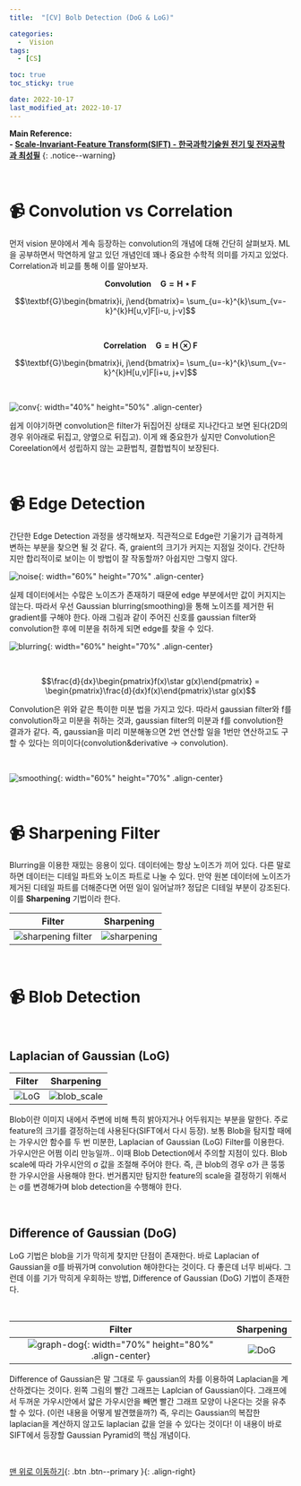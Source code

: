 ```yaml
---
title:  "[CV] Bolb Detection (DoG & LoG)" 

categories:
  -  Vision
tags:
  - [CS]

toc: true
toc_sticky: true

date: 2022-10-17
last_modified_at: 2022-10-17
---
```


**Main Reference: <br>- [Scale-Invariant-Feature Transform(SIFT) - 한국과학기술원 전기 및 전자공학과 최성필](https://trekhleb.dev/blog/2021/content-aware-image-resizing-in-javascript/)**
{: .notice--warning}


<br>

# 📹 Convolution vs Correlation

먼저 vision 분야에서 계속 등장하는 convolution의 개념에 대해 간단히 살펴보자. ML을 공부하면서 막연하게 알고 있던 개념인데 꽤나 중요한 수학적 의미를 가지고 있었다. Correlation과 비교를 통해 이를 알아보자.

$$\mathbf{Convolution  \quad  G = H \star F }$$

$$\textbf{G}\begin{bmatrix}i, j\end{bmatrix}= \sum_{u=-k}^{k}\sum_{v=-k}^{k}H[u,v]F[i-u, j-v]$$

<br>

$$\mathbf{Correlation  \quad  G = H \otimes F }$$

$$\textbf{G}\begin{bmatrix}i, j\end{bmatrix}= \sum_{u=-k}^{k}\sum_{v=-k}^{k}H[u,v]F[i+u, j+v]$$

<br>

![conv](https://user-images.githubusercontent.com/96368476/196095317-327b3280-26c3-4f7d-b68c-6dfd293c3c90.png){: width="40%" height="50%" .align-center}

쉽게 이야기하면 convolution은 filter가 뒤집어진 상태로 지나간다고 보면 된다(2D의 경우 위아래로 뒤집고, 양옆으로 뒤집고). 이게 왜 중요한가 싶지만 Convolution은 Coreelation에서 성립하지 않는 교환법칙, 결합법칙이 보장된다. 


<br>


# 📹 Edge Detection

간단한 Edge Detection 과정을 생각해보자. 직관적으로 Edge란 기울기가 급격하게 변하는 부분을 찾으면 될 것 같다. 즉, graient의 크기가 커지는 지점일 것이다. 간단하지만 합리적이로 보이는 이 방법이 잘 작동할까? 아쉽지만 그렇지 않다.

![noise](https://user-images.githubusercontent.com/96368476/196155065-04956a71-0de1-406b-b126-aaf74e7b411d.png){: width="60%" height="70%" .align-center}

실제 데이터에서는 수많은 노이즈가 존재하기 때문에 edge 부분에서만 값이 커지지는 않는다. 따라서 우선 Gaussian blurring(smoothing)을 통해 노이즈를 제거한 뒤 gradient를 구해야 한다. 아래 그림과 같이 주어진 신호를 gaussian filter와 convolution한 후에 미분을 취하게 되면 edge를 찾을 수 있다.

![blurring](https://user-images.githubusercontent.com/96368476/196156057-44ecb7ac-75b7-4dd2-8f1b-39fbb54002f7.png){: width="60%" height="70%" .align-center}

<br>

$$\frac{d}{dx}\begin{pmatrix}f(x)\star g(x)\end{pmatrix} = \begin{pmatrix}\frac{d}{dx}f(x)\end{pmatrix}\star g(x)$$

Convolution은 위와 같은 특이한 미분 법을 가지고 있다. 따라서 gaussian filter와 f를 convolution하고 미분을 취하는 것과, gaussian filter의 미분과 f를 convolution한 결과가 같다. 즉, gaussian을 미리 미분해놓으면 2번 연산할 일을 1번만 연산하고도 구할 수 있다는 의미이다(convolution&derivative -> convolution).

<br>

![smoothing](https://user-images.githubusercontent.com/96368476/196164287-7845fc18-76f9-40aa-a90d-a932de515b37.png){: width="60%" height="70%" .align-center}



<br>

# 📹 Sharpening Filter

Blurring을 이용한 재밌는 응용이 있다. 데이터에는 항상 노이즈가 끼어 있다. 다른 말로 하면 데이터는 디테일 파트와 노이즈 파트로 나눌 수 있다. 만약 원본 데이터에 노이즈가 제거된 디테일 파트를 더해준다면 어떤 일이 일어날까? 정답은 디테일 부분이 강조된다. 이를 **Sharpening** 기법이라 한다.

| Filter | Sharpening |
|:-:|:-:|
|![sharpening filter](https://user-images.githubusercontent.com/96368476/196190380-f3d31c10-617c-440d-b1d5-db22bb6721b0.png)|![sharpening](https://user-images.githubusercontent.com/96368476/196190389-63718e1a-fa46-4ff7-a51d-d774959148bb.png)|



<br>

# 📹 Blob Detection

<br>

## Laplacian of Gaussian (LoG)

| Filter | Sharpening |
|:-:|:-:|
|![LoG](https://user-images.githubusercontent.com/96368476/196193254-36509e9e-9265-46c3-bb37-7dd31261cfec.png)|![blob_scale](https://user-images.githubusercontent.com/96368476/196194712-38e11656-6d0a-484c-8cc9-ebccaae94a6d.png)|

Blob이란 이미지 내에서 주변에 비해 특히 밝아지거나 어두워지는 부분을 말한다. 주로 feature의 크기를 결정하는데 사용된다(SIFT에서 다시 등장). 보통 Blob을 탐지할 때에는 가우시안 함수를 두 번 미분한, Laplacian of Gaussian (LoG) Filter를 이용한다. 가우시안은 어쩜 이리 만능일까.. 이때 Blob Detection에서 주의할 지점이 있다. Blob scale에 따라 가우시안의 σ 값을 조절해 주어야 한다. 즉, 큰 blob의 경우 σ가 큰 뚱뚱한 가우시안을 사용해야 한다. 번거롭지만 탐지한 feature의 scale을 결정하기 위해서는 σ를 변경해가며 blob detection을 수행해야 한다.

<br>

## Difference of Gaussian (DoG)

LoG 기법은 blob을 기가 막히게 찾지만 단점이 존재한다. 바로 Laplacian of Gaussian을 σ를 바꿔가며 convolution 해야한다는 것이다. 다 좋은데 너무 비싸다. 그런데 이를 기가 막히게 우회하는 방법, Difference of Gaussian (DoG) 기법이 존재한다. 

<br>

| Filter | Sharpening |
|:-:|:-:|
|![graph-dog](https://user-images.githubusercontent.com/96368476/196207112-7c329bc5-2700-4384-9068-83fb832db610.png){: width="70%" height="80%" .align-center}|![DoG](https://user-images.githubusercontent.com/96368476/196207113-4688a320-5de0-4344-a547-f94dcdc20a32.png)|


Difference of Gaussian은 말 그대로 두 gaussian의 차를 이용하여 Laplacian을 계산하겠다는 것이다. 왼쪽 그림의 빨간 그래프는 Laplcian of Gaussian이다. 그래프에서 두꺼운 가우시안에서 얇은 가우시안을 빼면 빨간 그래프 모양이 나온다는 것을 유추할 수 있다. (이런 내용을 어떻게 발견했을까?) 즉, 우리는 Gaussian의 복잡한 laplacian을 계산하지 않고도 laplacian 값을 얻을 수 있다는 것이다! 이 내용이 바로  SIFT에서 등장할 Gaussian Pyramid의 핵심 개념이다.


<br>



[맨 위로 이동하기](#){: .btn .btn--primary }{: .align-right}